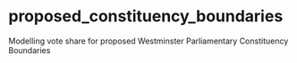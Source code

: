 # proposed_constituency_boundaries
 Modelling vote share for proposed Westminster Parliamentary Constituency Boundaries
